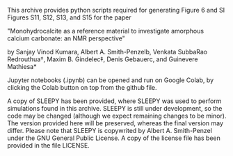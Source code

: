 This archive provides python scripts required for generating Figure 6 and SI Figures S11, S12, S13, and S15 for the paper 

"Monohydrocalcite as a reference material to investigate amorphous calcium carbonate: an NMR perspective"

by Sanjay Vinod Kumara, Albert A. Smith-Penzelb, Venkata SubbaRao Redrouthua†, Maxim B. Gindelec‡, Denis Gebauerc, and Guinevere Mathiesa*

Jupyter notebooks (.ipynb) can be opened and run on Google Colab, by clicking the Colab button on top from the github file.

A copy of SLEEPY has been provided, where SLEEPY was used to perform simulations found in this archive. SLEEPY is still under development, so the code may be changed (although we expect remaining changes to be minor). The version provided here will be preserved, whereas the final version may differ. Please note that SLEEPY is copywrited by Albert A. Smith-Penzel under the GNU General Public License. A copy of the license file has been provided in the file LICENSE.
